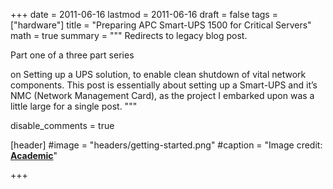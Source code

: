 +++
date = 2011-06-16
lastmod = 2011-06-16
draft = false
tags = ["hardware"]
title = "Preparing APC Smart-UPS 1500 for Critical Servers"
math = true
summary = """
Redirects to legacy blog post.

Part one of a three part series

on Setting up a UPS solution, to enable clean shutdown of vital network components. This post is essentially about setting up a Smart-UPS and it’s NMC (Network Management Card),
as the project I embarked upon was a little large for a single post.
"""

disable_comments = true

[header]
#image = "headers/getting-started.png"
#caption = "Image credit: [**Academic**](https://github.com/gcushen/hugo-academic/)"

+++

<html>
  <head>
    <title>Preparing APC Smart-UPS 1500 for Critical Servers</title>
    <link rel="canonical" href="https://binarymist.wordpress.com/2011/06/16/preparing-apc-smart-ups-1500-for-critical-servers/"/>
    <meta http-equiv="content-type" content="text/html; charset=utf-8"/>
    <meta http-equiv="refresh" content="2; url=https://binarymist.wordpress.com/2011/06/16/preparing-apc-smart-ups-1500-for-critical-servers/"/>
  </head>
</html>
